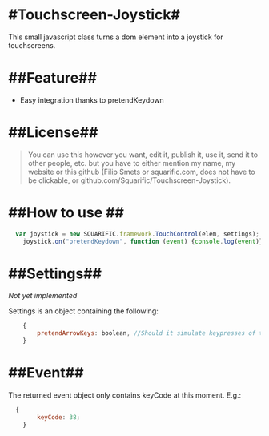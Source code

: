 #Touchscreen-Joystick#
======================

This small javascript class turns a dom element into a joystick for touchscreens.

##Feature##
===========

* Easy integration thanks to pretendKeydown

##License##
===========

> You can use this however you want, edit it, publish it, use it, send it to other people, etc. but you have to either mention my name, my website or this github (Filip Smets or squarific.com, does not have to be clickable, or github.com/Squarific/Touchscreen-Joystick).

##How to use ##
===============
```javascript
  var joystick = new SQUARIFIC.framework.TouchControl(elem, settings); //e.g. elem = document.getElementById("joystick"); settings is explained later
	joystick.on("pretendKeydown", function (event) {console.log(event)});
```

##Settings##
============

_*Not yet implemented*_

Settings is an object containing the following:
```javascript
	{
		pretendArrowKeys: boolean, //Should it simulate keypresses of the arrows, default true
	}
```

##Event##
=========

The returned event object only contains keyCode at this moment. E.g.:
```javascript
  {
		keyCode: 38;
	}
```
